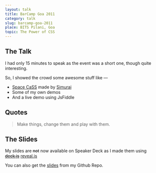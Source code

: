 ```yaml
---
layout: talk
title: BarCamp Goa 2011
category: talk
slug: barcamp-goa-2011
place: BITS Pilani, Goa
topic: The Power of CSS
---
```


## The Talk

I had only 15 minutes to speak as the event was a short one, though quite interesting.

So, I showed the crowd some awesome stuff like &mdash;

 * [Space CaSS](http://lab.simurai.com/space-cacss) made by [Simurai](http://simuari.com)
 * Some of my own demos
 * And a <span class="highlight">live demo</span> using JsFiddle

## Quotes

<blockquote>
	<p>Make things, change them and play with them.</p>
</blockquote>

## The Slides

My slides are <strike>not</strike> now available on Speaker Deck as I made them using <strike><a href="https://github.com/imakewebthings/deck.js">deck.js</a></strike> [reveal.js](https://github.com/hakimel/reveal.js)

You can also get the [slides](https://github.com/aniketpant/presentations) from my Github Repo.

<script async class="speakerdeck-embed" data-id="4a8f8780194f01307dd222000a9f27e2" data-ratio="1.41436464088398" src="//speakerdeck.com/assets/embed.js"></script>